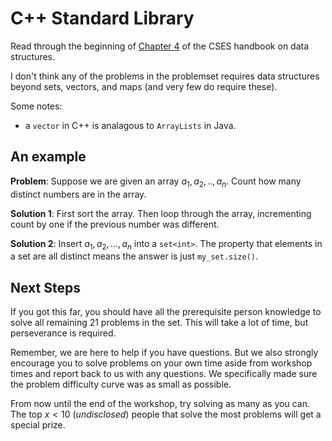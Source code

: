 # C++ Standard Library

Read through the beginning of [Chapter 4](https://cses.fi/book/book.pdf#page=45) of the CSES handbook on data structures. 

I don't think any of the problems in the problemset requires data structures beyond sets, vectors, and maps (and very few do require these).

Some notes:

- a `vector` in C++ is analagous to `ArrayLists` in Java.

## An example

**Problem**: Suppose we are given an array $a_1,a_2,.., a_n$. Count how many distinct numbers are in the array.

**Solution 1**: First sort the array. Then loop through the array, incrementing count by one if the previous number was different.

**Solution 2**: Insert $a_1,a_2,...,a_n$ into a `set<int>`. The property that elements in a set are all distinct means the answer is just `my_set.size()`.

## Next Steps

If you got this far, you should have all the prerequisite person knowledge to solve all remaining 21 problems in the set. This will take a lot of time, but perseverance is required.

Remember, we are here to help if you have questions. But we also strongly encourage you to solve problems on your own time aside from workshop times and report back to us with any questions. We specifically made sure the problem difficulty curve was as small as possible.

From now until the end of the workshop, try solving as many as you can. The top $x<10$ (*undisclosed*) people that solve the most problems will get a special prize.
